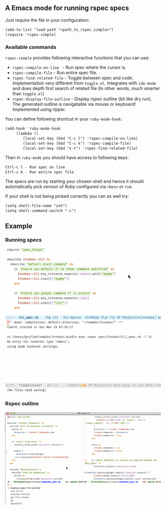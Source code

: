## A Emacs mode for running rspec specs

Just require the file in your configuration:

    (add-to-list 'load-path "<path_to_rspec_simple>")
    (require 'rspec-simple)
    



### Available commands
`rspec-simple` provides following interactive functions that you can use:

* `rspec-compile-on-line ` - Run spec where the cursor is.
* `rspec-compile-file` - Run entire spec file.
* `rspec-find-related-file` - Toggle between spec and code. Implementation very different from `toggle.el`. Integrates with `ido-mode` and does depth first search of related file (In other words, much smarter than `toggle.el`)
* `rspec-display-file-outline` - Display rspec outline (bit like dry run). The generated outline is navigatable via mouse or keyboard! Implemented using ripper.


You can define following shortcut in your `ruby-mode-hook`:

    (add-hook 'ruby-mode-hook
         (lambda ()
            (local-set-key (kbd "C-c l") 'rspec-compile-on-line)
            (local-set-key (kbd "C-c k") 'rspec-compile-file)
            (local-set-key (kbd "s-t") 'rspec-find-related-file)


Then in `ruby-mode` you should have access to following keys:

    Ctrl-c l - Run spec on line
    Ctrl-c k - Run entire spec file


The specs are run by starting your chosen shell and hence it should automatically
pick version of Ruby configured via `rbenv` or `rvm`.

If your shell is not being picked correctly you can as well try:

    (setq shell-file-name "zsh")
    (setq shell-command-switch "-c")
    
## Example    

### Running specs

![Rspec simple](https://github.com/code-mancers/rspec-simple/raw/master/images/rspec-simple.gif "rspec simple")

### Rspec outline

![Rspec outline](https://github.com/code-mancers/rspec-simple/raw/master/images/outline.gif "rspec outline")
